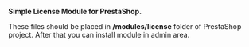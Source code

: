 
<b>Simple License Module for PrestaShop.</b>

These files should be placed in <b>/modules/license</b> folder of PrestaShop project.
After that you can install module in admin area.
